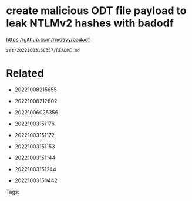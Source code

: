# create malicious ODT file payload to leak NTLMv2 hashes with badodf
https://github.com/rmdavy/badodf

` zet/20221003150357/README.md `

# Related

- 20221008215655

- 20221008212802

- 20221006025356

- 20221003151176

- 20221003151172

- 20221003151153

- 20221003151144

- 20221003151244

- 20221003150442


Tags:

    
